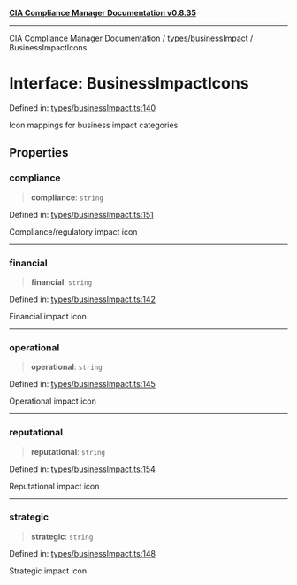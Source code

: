 [**CIA Compliance Manager Documentation v0.8.35**](../../../README.md)

***

[CIA Compliance Manager Documentation](../../../modules.md) / [types/businessImpact](../README.md) / BusinessImpactIcons

# Interface: BusinessImpactIcons

Defined in: [types/businessImpact.ts:140](https://github.com/Hack23/cia-compliance-manager/blob/b297770fc62abf558e2711cd029bbbe74e6c5cfb/src/types/businessImpact.ts#L140)

Icon mappings for business impact categories

## Properties

### compliance

> **compliance**: `string`

Defined in: [types/businessImpact.ts:151](https://github.com/Hack23/cia-compliance-manager/blob/b297770fc62abf558e2711cd029bbbe74e6c5cfb/src/types/businessImpact.ts#L151)

Compliance/regulatory impact icon

***

### financial

> **financial**: `string`

Defined in: [types/businessImpact.ts:142](https://github.com/Hack23/cia-compliance-manager/blob/b297770fc62abf558e2711cd029bbbe74e6c5cfb/src/types/businessImpact.ts#L142)

Financial impact icon

***

### operational

> **operational**: `string`

Defined in: [types/businessImpact.ts:145](https://github.com/Hack23/cia-compliance-manager/blob/b297770fc62abf558e2711cd029bbbe74e6c5cfb/src/types/businessImpact.ts#L145)

Operational impact icon

***

### reputational

> **reputational**: `string`

Defined in: [types/businessImpact.ts:154](https://github.com/Hack23/cia-compliance-manager/blob/b297770fc62abf558e2711cd029bbbe74e6c5cfb/src/types/businessImpact.ts#L154)

Reputational impact icon

***

### strategic

> **strategic**: `string`

Defined in: [types/businessImpact.ts:148](https://github.com/Hack23/cia-compliance-manager/blob/b297770fc62abf558e2711cd029bbbe74e6c5cfb/src/types/businessImpact.ts#L148)

Strategic impact icon
